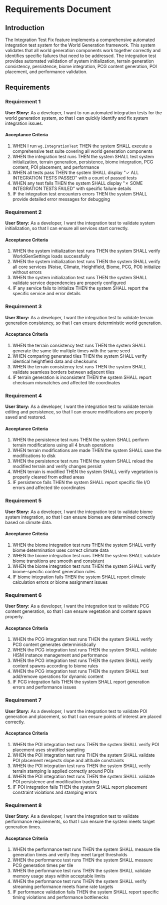 # Requirements Document

## Introduction

The Integration Test Fix feature implements a comprehensive automated integration test system for the World Generation framework. This system validates that all world generation components work together correctly and identifies specific failures that need to be addressed. The integration test provides automated validation of system initialization, terrain generation consistency, persistence, biome integration, PCG content generation, POI placement, and performance validation.

## Requirements

### Requirement 1

**User Story:** As a developer, I want to run automated integration tests for the world generation system, so that I can quickly identify and fix system integration issues.

#### Acceptance Criteria

1. WHEN I run `wg.IntegrationTest` THEN the system SHALL execute a comprehensive test suite covering all world generation components
2. WHEN the integration test runs THEN the system SHALL test system initialization, terrain generation, persistence, biome integration, PCG content, POI placement, and performance
3. WHEN all tests pass THEN the system SHALL display "✓ ALL INTEGRATION TESTS PASSED" with a count of passed tests
4. WHEN any test fails THEN the system SHALL display "✗ SOME INTEGRATION TESTS FAILED" with specific failure details
5. IF the integration test encounters errors THEN the system SHALL provide detailed error messages for debugging

### Requirement 2

**User Story:** As a developer, I want the integration test to validate system initialization, so that I can ensure all services start correctly.

#### Acceptance Criteria

1. WHEN the system initialization test runs THEN the system SHALL verify WorldGenSettings loads successfully
2. WHEN the system initialization test runs THEN the system SHALL verify all core services (Noise, Climate, Heightfield, Biome, PCG, POI) initialize without errors
3. WHEN the system initialization test runs THEN the system SHALL validate service dependencies are properly configured
4. IF any service fails to initialize THEN the system SHALL report the specific service and error details

### Requirement 3

**User Story:** As a developer, I want the integration test to validate terrain generation consistency, so that I can ensure deterministic world generation.

#### Acceptance Criteria

1. WHEN the terrain consistency test runs THEN the system SHALL generate the same tile multiple times with the same seed
2. WHEN comparing generated tiles THEN the system SHALL verify identical heightfield data and checksums
3. WHEN the terrain consistency test runs THEN the system SHALL validate seamless borders between adjacent tiles
4. IF terrain generation is inconsistent THEN the system SHALL report checksum mismatches and affected tile coordinates

### Requirement 4

**User Story:** As a developer, I want the integration test to validate terrain editing and persistence, so that I can ensure modifications are properly saved and restored.

#### Acceptance Criteria

1. WHEN the persistence test runs THEN the system SHALL perform terrain modifications using all 4 brush operations
2. WHEN terrain modifications are made THEN the system SHALL save the modifications to disk
3. WHEN the persistence test runs THEN the system SHALL reload the modified terrain and verify changes persist
4. WHEN terrain is modified THEN the system SHALL verify vegetation is properly cleared from edited areas
5. IF persistence fails THEN the system SHALL report specific file I/O errors and affected tile coordinates

### Requirement 5

**User Story:** As a developer, I want the integration test to validate biome system integration, so that I can ensure biomes are determined correctly based on climate data.

#### Acceptance Criteria

1. WHEN the biome integration test runs THEN the system SHALL verify biome determination uses correct climate data
2. WHEN the biome integration test runs THEN the system SHALL validate biome transitions are smooth and consistent
3. WHEN the biome integration test runs THEN the system SHALL verify biome-specific content generation rules
4. IF biome integration fails THEN the system SHALL report climate calculation errors or biome assignment issues

### Requirement 6

**User Story:** As a developer, I want the integration test to validate PCG content generation, so that I can ensure vegetation and content spawn properly.

#### Acceptance Criteria

1. WHEN the PCG integration test runs THEN the system SHALL verify PCG content generates deterministically
2. WHEN the PCG integration test runs THEN the system SHALL validate HISM instance management and performance
3. WHEN the PCG integration test runs THEN the system SHALL verify content spawns according to biome rules
4. WHEN the PCG integration test runs THEN the system SHALL test add/remove operations for dynamic content
5. IF PCG integration fails THEN the system SHALL report generation errors and performance issues

### Requirement 7

**User Story:** As a developer, I want the integration test to validate POI generation and placement, so that I can ensure points of interest are placed correctly.

#### Acceptance Criteria

1. WHEN the POI integration test runs THEN the system SHALL verify POI placement uses stratified sampling
2. WHEN the POI integration test runs THEN the system SHALL validate POI placement respects slope and altitude constraints
3. WHEN the POI integration test runs THEN the system SHALL verify terrain stamping is applied correctly around POIs
4. WHEN the POI integration test runs THEN the system SHALL validate POI persistence and modification tracking
5. IF POI integration fails THEN the system SHALL report placement constraint violations and stamping errors

### Requirement 8

**User Story:** As a developer, I want the integration test to validate performance requirements, so that I can ensure the system meets target generation times.

#### Acceptance Criteria

1. WHEN the performance test runs THEN the system SHALL measure tile generation times and verify they meet target thresholds
2. WHEN the performance test runs THEN the system SHALL measure PCG generation times per tile
3. WHEN the performance test runs THEN the system SHALL validate memory usage stays within acceptable limits
4. WHEN the performance test runs THEN the system SHALL verify streaming performance meets frame rate targets
5. IF performance validation fails THEN the system SHALL report specific timing violations and performance bottlenecks